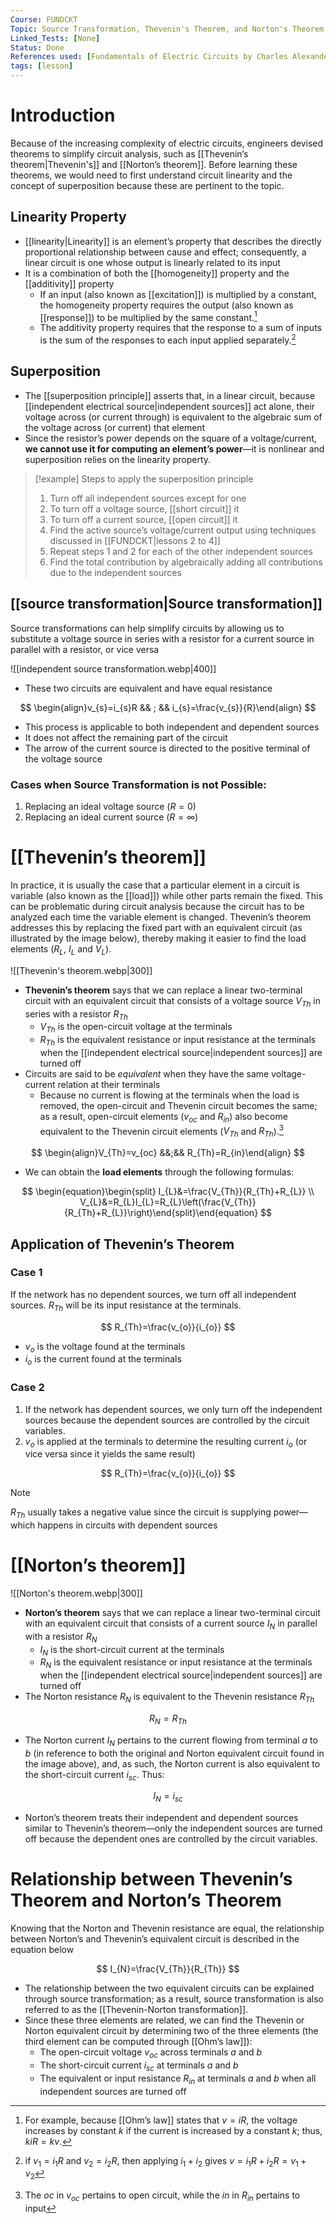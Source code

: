 ```yaml
---
Course: FUNDCKT
Topic: Source Transformation, Thevenin's Theorem, and Norton's Theorem
Linked_Tests: [None]
Status: Done
References used: [Fundamentals of Electric Circuits by Charles Alexander and Matthew Sadiku (Chapter 4)]
tags: [lesson]
---
```


# Introduction

Because of the increasing complexity of electric circuits, engineers devised theorems to simplify circuit analysis, such as [[Thevenin’s theorem|Thevenin's]] and [[Norton’s theorem]]. Before learning these theorems, we would need to first understand circuit linearity and the concept of superposition because these are pertinent to the topic.

## Linearity Property

- [[linearity|Linearity]] is an element’s property that describes the directly proportional relationship between cause and effect; consequently, a linear circuit is one whose output is linearly related to its input
- It is a combination of both the [[homogeneity]] property and the [[additivity]] property
	- If an input (also known as [[excitation]]) is multiplied by a constant, the homogeneity property requires the output (also known as [[response]]) to be multiplied by the same constant.[^homogeneity]
	- The additivity property requires that the response to a sum of inputs is the sum of the responses to each input applied separately.[^additivity]

## Superposition

- The [[superposition principle]] asserts that, in a linear circuit, because [[independent electrical source|independent sources]] act alone, their voltage across (or current through) is equivalent to the algebraic sum of the voltage across (or current) that element
- Since the resistor’s power depends on the square of a voltage/current, **we cannot use it for computing an element’s power**—it is nonlinear and superposition relies on the linearity property.

> [!example] Steps to apply the superposition principle
> 1. Turn off all independent sources except for one
> 	1. To turn off a voltage source, [[short circuit]] it
> 	2. To turn off a current source, [[open circuit]] it
> 2. Find the active source’s voltage/current output using techniques discussed in [[FUNDCKT|lessons 2 to 4]]
> 3. Repeat steps 1 and 2 for each of the other independent sources
> 4. Find the total contribution by algebraically adding all contributions due to the independent sources

## [[source transformation|Source transformation]]

Source transformations can help simplify circuits by allowing us to substitute a voltage source in series with a resistor for a current source in parallel with a resistor, or vice versa

![[independent source transformation.webp|400]]

- These two circuits are equivalent and have equal resistance

$$
\begin{align}v_{s}=i_{s}R && ; && i_{s}=\frac{v_{s}}{R}\end{align}
$$

- This process is applicable to both independent and dependent sources
- It does not affect the remaining part of the circuit
- The arrow of the current source is directed to the positive terminal of the voltage source

### Cases when Source Transformation is not Possible:

1. Replacing an ideal voltage source ($R=0$)
2. Replacing an ideal current source ($R=\infty$)

# [[Thevenin’s theorem]]

In practice, it is usually the case that a particular element in a circuit is variable (also known as the [[load]]) while other parts remain the fixed. This can be problematic during circuit analysis because the circuit has to be analyzed each time the variable element is changed. Thevenin’s theorem addresses this by replacing the fixed part with an equivalent circuit (as illustrated by the image below), thereby making it easier to find the load elements ($R_{L}$, $I_{L}$ and $V_{L}$).

![[Thevenin's theorem.webp|300]]

- **Thevenin’s theorem** says that we can replace a linear two-terminal circuit with an equivalent circuit that consists of a voltage source $V_{Th}$ in series with a resistor $R_{Th}$
	- $V_{Th}$ is the open-circuit voltage at the terminals
	- $R_{Th}$ is the equivalent resistance or input resistance at the terminals when the [[independent electrical source|independent sources]] are turned off
- Circuits are said to be *equivalent* when they have the same voltage-current relation at their terminals
	- Because no current is flowing at the terminals when the load is removed, the open-circuit and Thevenin circuit becomes the same; as a result, open-circuit elements ($v_{oc}$ and $R_{in}$) also become equivalent to the Thevenin circuit elements ($V_{Th}$ and $R_{Th}$).[^open_circuit_elements]

$$
\begin{align}V_{Th}=v_{oc} &&;&& R_{Th}=R_{in}\end{align}
$$

- We can obtain the **load elements** through the following formulas:

$$
\begin{equation}\begin{split} I_{L}&=\frac{V_{Th}}{R_{Th}+R_{L}} \\ V_{L}&=R_{L}I_{L}=R_{L}\left(\frac{V_{Th}}{R_{Th}+R_{L}}\right)\end{split}\end{equation}
$$

## Application of Thevenin’s Theorem

### Case 1

If the network has no dependent sources, we turn off all independent sources. $R_{Th}$ will be its input resistance at the terminals.

$$
R_{Th}=\frac{v_{o}}{i_{o}}
$$

- $v_{o}$ is the voltage found at the terminals
- $i_{o}$ is the current found at the terminals

### Case 2

1. If the network has dependent sources, we only turn off the independent sources because the dependent sources are controlled by the circuit variables.
2. $v_{o}$ is applied at the terminals to determine the resulting current $i_{o}$ (or vice versa since it yields the same result)

$$
R_{Th}=\frac{v_{o}}{i_{o}}
$$

> [!NOTE]
> $R_{Th}$ usually takes a negative value since the circuit is supplying power—which happens in circuits with dependent sources

# [[Norton’s theorem]]

![[Norton's theorem.webp|300]]

- **Norton’s theorem** says that we can replace a linear two-terminal circuit with an equivalent circuit that consists of a current source $I_{N}$ in parallel with a resistor $R_{N}$
	- $I_{N}$ is the short-circuit current at the terminals
	- $R_{N}$ is the equivalent resistance or input resistance at the terminals when the [[independent electrical source|independent sources]] are turned off
- The Norton resistance $R_{N}$ is equivalent to the Thevenin resistance $R_{Th}$

$$
R_{N}=R_{Th}
$$

- The Norton current $I_{N}$ pertains to the current flowing from terminal $a$ to $b$ (in reference to both the original and Norton equivalent circuit found in the image above), and, as such, the Norton current is also equivalent to the short-circuit current $i_{sc}$. Thus:

$$
I_{N}=i_{sc}
$$

- Norton’s theorem treats their independent and dependent sources similar to Thevenin’s theorem—only the independent sources are turned off because the dependent ones are controlled by the circuit variables.

# Relationship between Thevenin’s Theorem and Norton’s Theorem

Knowing that the Norton and Thevenin resistance are equal, the relationship between Norton’s and Thevenin’s equivalent circuit is described in the equation below

$$
I_{N}=\frac{V_{Th}}{R_{Th}}
$$

- The relationship between the two equivalent circuits can be explained through source transformation; as a result, source transformation is also referred to as the [[Thevenin-Norton transformation]].
- Since these three elements are related, we can find the Thevenin or Norton equivalent circuit by determining two of the three elements (the third element can be computed through [[Ohm’s law]]):
	- The open-circuit voltage $v_{oc}$ across terminals $a$ and $b$
	- The short-circuit current $i_{sc}$ at terminals $a$ and $b$
	- The equivalent or input resistance $R_{in}$ at terminals $a$ and $b$ when all independent sources are turned off

[^homogeneity]: For example, because [[Ohm’s law]] states that $v=iR$, the voltage increases by constant $k$ if the current is increased by a constant $k$; thus, $kiR=kv$.
[^additivity]: if $v_{1}=i_{1}R$ and $v_{2}=i_{2}R$, then applying $i_{1}+i_{2}$ gives $v=i_{1}R+i_{2}R=v_{1}+v_{2}$
[^open_circuit_elements]: The $oc$ in $v_{oc}$ pertains to open circuit, while the $in$ in $R_{in}$ pertains to input
